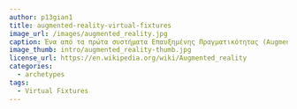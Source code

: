 ```yaml
---
author: p13gian1
title: augmented-reality-virtual-fixtures
image_url: /images/augmented_reality.jpg
caption: Ένα από τα πρώτα συστήματα Επαυξημένης Πραγματικότητας (Augmented Reality) ήταν το Virtual Fixtures και αναπτύχθηκε το 1992. 
image_thumb: intro/augmented_reality-thumb.jpg
license_url: https://en.wikipedia.org/wiki/Augmented_reality
categories:
  - archetypes
tags:
  - Virtual Fixtures
---
```

